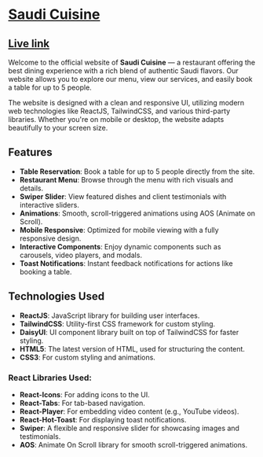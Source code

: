 # [Saudi Cuisine](https://saudi-cuisine-420.netlify.app/)

## [Live link](https://saudi-cuisine-420.netlify.app/)

Welcome to the official website of **Saudi Cuisine** — a restaurant offering the best dining experience with a rich blend of authentic Saudi flavors. Our website allows you to explore our menu, view our services, and easily book a table for up to 5 people.

The website is designed with a clean and responsive UI, utilizing modern web technologies like ReactJS, TailwindCSS, and various third-party libraries. Whether you're on mobile or desktop, the website adapts beautifully to your screen size.

## Features

- **Table Reservation**: Book a table for up to 5 people directly from the site.
- **Restaurant Menu**: Browse through the menu with rich visuals and details.
- **Swiper Slider**: View featured dishes and client testimonials with interactive sliders.
- **Animations**: Smooth, scroll-triggered animations using AOS (Animate on Scroll).
- **Mobile Responsive**: Optimized for mobile viewing with a fully responsive design.
- **Interactive Components**: Enjoy dynamic components such as carousels, video players, and modals.
- **Toast Notifications**: Instant feedback notifications for actions like booking a table.

## Technologies Used

- **ReactJS**: JavaScript library for building user interfaces.
- **TailwindCSS**: Utility-first CSS framework for custom styling.
- **DaisyUI**: UI component library built on top of TailwindCSS for faster styling.
- **HTML5**: The latest version of HTML, used for structuring the content.
- **CSS3**: For custom styling and animations.
  
### React Libraries Used:

- **React-Icons**: For adding icons to the UI.
- **React-Tabs**: For tab-based navigation.
- **React-Player**: For embedding video content (e.g., YouTube videos).
- **React-Hot-Toast**: For displaying toast notifications.
- **Swiper**: A flexible and responsive slider for showcasing images and testimonials.
- **AOS**: Animate On Scroll library for smooth scroll-triggered animations.
